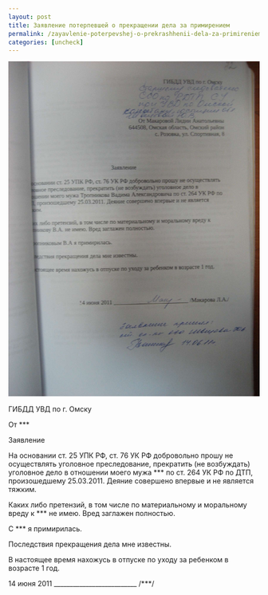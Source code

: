 ```yaml
---
layout: post
title: Заявление потерпевшей о прекращении дела за примирением
permalink: /zayavlenie-poterpevshej-o-prekrashhenii-dela-za-primireniem.html
categories: [uncheck]
---
```




![_config.yml](/images/uncheck/zayavlenie-poterpevshej-o-prekrashhenii-dela-za-primireniem-1.jpg)



ГИБДД УВД по г. Омску


От ***


Заявление


На основании ст. 25 УПК РФ, ст. 76 УК РФ добровольно прошу не осуществлять уголовное преследование, прекратить (не возбуждать) уголовное дело в отношении моего мужа *** по ст. 264 УК РФ по ДТП, произошедшему 25.03.2011. Деяние совершено впервые и не является тяжким.


Каких либо претензий, в том числе по материальному и моральному вреду к *** не имею. Вред заглажен полностью.


С *** я примирилась.


Последствия прекращения дела мне известны.


В настоящее время нахожусь в отпуске по уходу за ребенком в возрасте 1 год.


14 июня 2011 __________________________ /***/

